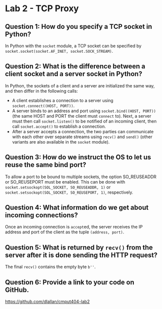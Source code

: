 # Lab 2 - TCP Proxy

## Question 1: How do you specify a TCP socket in Python?
In Python with the `socket` module, a TCP socket can be specified by `socket.socket(socket.AF_INET, socket.SOCK_STREAM)`.

## Question 2: What is the difference between a client socket and a server socket in Python?
In Python, the sockets of a client and a server are initialized the same way, and then differ in the following calls:
* A client establishes a connection to a server using `socket.connect((HOST, PORT))`.
* A server binds to an address and port using `socket.bind((HOST, PORT))` (the same HOST and PORT the client must `connect` to). Next, a server must then call `socket.listen()` to be notified of an incoming client, then call `socket.accept()` to establish a connection.
* After a server accepts a connection, the two parties can communicate with each other over separate streams using `recv()` and `send()` (other variants are also available in the `socket` module).

## Question 3: How do we instruct the OS to let us reuse the same bind port?
To allow a port to be bound to multiple sockets, the option SO_REUSEADDR or SO_REUSEPORT must be enabled. This can be done with `socket.setsockopt(SOL_SOCKET, SO_REUSEADDR, 1)` or `socket.setsockopt(SOL_SOCKET, SO_REUSEPORT, 1)`, respectively.

## Question 4: What information do we get about incoming connections?
Once an incoming connection is `accept`ed, the server receives the IP address and port of the client as the tuple `(address, port)`.

## Question 5: What is returned by `recv()` from the server after it is done sending the HTTP request?
The final `recv()` contains the empty byte `b''`.

## Question 6: Provide a link to your code on GitHub.
https://github.com/dlallan/cmput404-lab2
